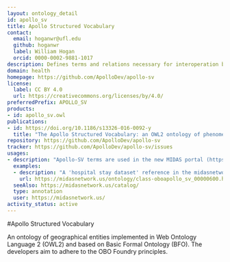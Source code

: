 ```yaml
---
layout: ontology_detail
id: apollo_sv
title: Apollo Structured Vocabulary
contact:
  email: hoganwr@ufl.edu
  github: hoganwr
  label: William Hogan
  orcid: 0000-0002-9881-1017
description: Defines terms and relations necessary for interoperation between epidemic models and public health application software that interface with these models
domain: health
homepage: https://github.com/ApolloDev/apollo-sv
license:
  label: CC BY 4.0
  url: https://creativecommons.org/licenses/by/4.0/
preferredPrefix: APOLLO_SV
products:
- id: apollo_sv.owl
publications:
- id: https://doi.org/10.1186/s13326-016-0092-y
  title: "The Apollo Structured Vocabulary: an OWL2 ontology of phenomena in infectious disease epidemiology and population biology for use in epidemic simulation"
repository: https://github.com/ApolloDev/apollo-sv
tracker: https://github.com/ApolloDev/apollo-sv/issues
usages:
- description: "Apollo-SV terms are used in the new MIDAS portal (https://midasnetwork.us/catalog/) for making data discoverable."
  examples:
  - description: "A 'hospital stay dataset' reference in the midasnetwork.us resource"
    url: https://midasnetwork.us/ontology/class-oboapollo_sv_00000600.html
  seeAlso: https://midasnetwork.us/catalog/
  type: annotation
  user: https://midasnetwork.us/
activity_status: active
---
```


#Apollo Structured Vocabulary

An ontology of geographical entities implemented in Web Ontology Language 2 (OWL2) and based on Basic Formal Ontology (BFO). The developers aim to adhere to the OBO Foundry principles.
